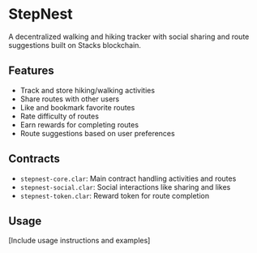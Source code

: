 # StepNest
A decentralized walking and hiking tracker with social sharing and route suggestions built on Stacks blockchain.

## Features
- Track and store hiking/walking activities
- Share routes with other users
- Like and bookmark favorite routes
- Rate difficulty of routes
- Earn rewards for completing routes
- Route suggestions based on user preferences

## Contracts
- `stepnest-core.clar`: Main contract handling activities and routes
- `stepnest-social.clar`: Social interactions like sharing and likes
- `stepnest-token.clar`: Reward token for route completion

## Usage
[Include usage instructions and examples]
